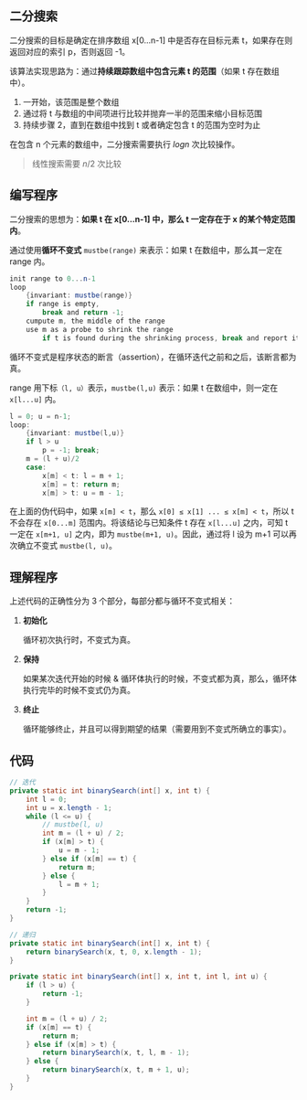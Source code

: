 ## 二分搜索

二分搜索的目标是确定在排序数组 x[0...n-1] 中是否存在目标元素 t，如果存在则返回对应的索引 p，否则返回 -1。

该算法实现思路为：通过**持续跟踪数组中包含元素 t 的范围**（如果 t 存在数组中）。

1. 一开始，该范围是整个数组
2. 通过将 t 与数组的中间项进行比较并抛弃一半的范围来缩小目标范围
3. 持续步骤 2，直到在数组中找到 t 或者确定包含 t 的范围为空时为止

在包含 n 个元素的数组中，二分搜索需要执行 $logn$ 次比较操作。

> 线性搜索需要 $n/2$ 次比较
> 

## 编写程序

二分搜索的思想为：**如果 t 在 x[0...n-1] 中，那么 t 一定存在于 x 的某个特定范围内**。

通过使用**循环不变式** `mustbe(range)` 来表示：如果 t 在数组中，那么其一定在 range 内。

```java
init range to 0...n-1
loop 
	{invariant: mustbe(range)}
	if range is empty, 
		break and return -1;
	cumpute m, the middle of the range
	use m as a probe to shrink the range
		if t is found during the shrinking process, break and report its position
```

循环不变式是程序状态的断言（assertion），在循环迭代之前和之后，该断言都为真。

range 用下标`（l, u）`表示，`mustbe(l,u)` 表示：如果 t 在数组中，则一定在 `x[l...u]` 内。

```java
l = 0; u = n-1;
loop:
	{invariant: mustbe(l,u)}
	if l > u
		p = -1; break;
	m = (l + u)/2
	case:
		x[m] < t: l = m + 1;
		x[m] = t: return m;
		x[m] > t: u = m - 1;
```

在上面的伪代码中，如果 `x[m] < t`，那么 `x[0] ≤ x[1] ... ≤ x[m] < t`，所以 t 不会存在 `x[0...m]` 范围内。将该结论与已知条件 t 存在 `x[l...u]` 之内，可知 t 一定在 `x[m+1, u]` 之内，即为 `mustbe(m+1, u)`。因此，通过将 l 设为 m+1 可以再次确立不变式 `mustbe(l, u)`。

## 理解程序

上述代码的正确性分为 3 个部分，每部分都与循环不变式相关：

1. **初始化**
    
    循环初次执行时，不变式为真。
    
2. **保持**
    
    如果某次迭代开始的时候 & 循环体执行的时候，不变式都为真，那么，循环体执行完毕的时候不变式仍为真。
    
3. **终止**
    
    循环能够终止，并且可以得到期望的结果（需要用到不变式所确立的事实）。
    

## 代码

```java
// 迭代
private static int binarySearch(int[] x, int t) {
    int l = 0;
    int u = x.length - 1;
    while (l <= u) {
        // mustbe(l, u)
        int m = (l + u) / 2;
        if (x[m] > t) {
            u = m - 1;
        } else if (x[m] == t) {
            return m;
        } else {
            l = m + 1;
        }
    }
    return -1;
}

// 递归
private static int binarySearch(int[] x, int t) {
    return binarySearch(x, t, 0, x.length - 1);
}

private static int binarySearch(int[] x, int t, int l, int u) {
    if (l > u) {
        return -1;
    }

    int m = (l + u) / 2;
    if (x[m] == t) {
        return m;
    } else if (x[m] > t) {
        return binarySearch(x, t, l, m - 1);
    } else {
        return binarySearch(x, t, m + 1, u);
    }
}
```